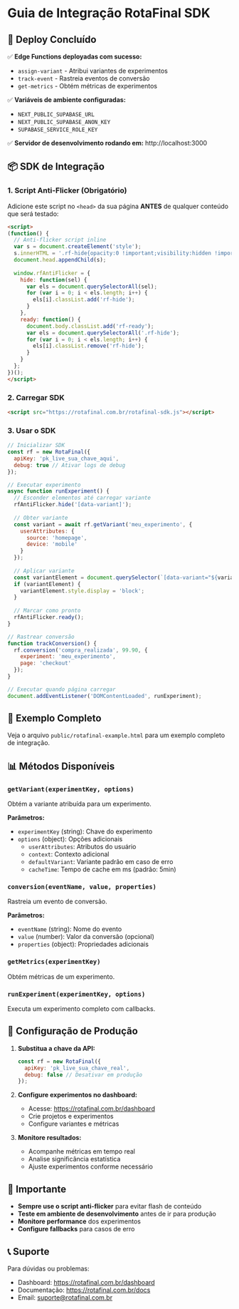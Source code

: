 # Guia de Integração RotaFinal SDK

## 🚀 Deploy Concluído

✅ **Edge Functions deployadas com sucesso:**
- `assign-variant` - Atribui variantes de experimentos
- `track-event` - Rastreia eventos de conversão  
- `get-metrics` - Obtém métricas de experimentos

✅ **Variáveis de ambiente configuradas:**
- `NEXT_PUBLIC_SUPABASE_URL`
- `NEXT_PUBLIC_SUPABASE_ANON_KEY`
- `SUPABASE_SERVICE_ROLE_KEY`

✅ **Servidor de desenvolvimento rodando em:** http://localhost:3000

## 📦 SDK de Integração

### 1. Script Anti-Flicker (Obrigatório)

Adicione este script no `<head>` da sua página **ANTES** de qualquer conteúdo que será testado:

```html
<script>
(function() {
  // Anti-flicker script inline
  var s = document.createElement('style');
  s.innerHTML = '.rf-hide{opacity:0 !important;visibility:hidden !important;}body.rf-ready .rf-hide{opacity:1 !important;visibility:visible !important;transition:opacity 200ms,visibility 200ms;}';
  document.head.appendChild(s);
  
  window.rfAntiFlicker = {
    hide: function(sel) {
      var els = document.querySelectorAll(sel);
      for (var i = 0; i < els.length; i++) {
        els[i].classList.add('rf-hide');
      }
    },
    ready: function() {
      document.body.classList.add('rf-ready');
      var els = document.querySelectorAll('.rf-hide');
      for (var i = 0; i < els.length; i++) {
        els[i].classList.remove('rf-hide');
      }
    }
  };
})();
</script>
```

### 2. Carregar SDK

```html
<script src="https://rotafinal.com.br/rotafinal-sdk.js"></script>
```

### 3. Usar o SDK

```javascript
// Inicializar SDK
const rf = new RotaFinal({
  apiKey: 'pk_live_sua_chave_aqui',
  debug: true // Ativar logs de debug
});

// Executar experimento
async function runExperiment() {
  // Esconder elementos até carregar variante
  rfAntiFlicker.hide('[data-variant]');
  
  // Obter variante
  const variant = await rf.getVariant('meu_experimento', {
    userAttributes: {
      source: 'homepage',
      device: 'mobile'
    }
  });
  
  // Aplicar variante
  const variantElement = document.querySelector(`[data-variant="${variant}"]`);
  if (variantElement) {
    variantElement.style.display = 'block';
  }
  
  // Marcar como pronto
  rfAntiFlicker.ready();
}

// Rastrear conversão
function trackConversion() {
  rf.conversion('compra_realizada', 99.90, {
    experiment: 'meu_experimento',
    page: 'checkout'
  });
}

// Executar quando página carregar
document.addEventListener('DOMContentLoaded', runExperiment);
```

## 🧪 Exemplo Completo

Veja o arquivo `public/rotafinal-example.html` para um exemplo completo de integração.

## 📊 Métodos Disponíveis

### `getVariant(experimentKey, options)`
Obtém a variante atribuída para um experimento.

**Parâmetros:**
- `experimentKey` (string): Chave do experimento
- `options` (object): Opções adicionais
  - `userAttributes`: Atributos do usuário
  - `context`: Contexto adicional
  - `defaultVariant`: Variante padrão em caso de erro
  - `cacheTime`: Tempo de cache em ms (padrão: 5min)

### `conversion(eventName, value, properties)`
Rastreia um evento de conversão.

**Parâmetros:**
- `eventName` (string): Nome do evento
- `value` (number): Valor da conversão (opcional)
- `properties` (object): Propriedades adicionais

### `getMetrics(experimentKey)`
Obtém métricas de um experimento.

### `runExperiment(experimentKey, options)`
Executa um experimento completo com callbacks.

## 🔧 Configuração de Produção

1. **Substitua a chave da API:**
   ```javascript
   const rf = new RotaFinal({
     apiKey: 'pk_live_sua_chave_real',
     debug: false // Desativar em produção
   });
   ```

2. **Configure experimentos no dashboard:**
   - Acesse: https://rotafinal.com.br/dashboard
   - Crie projetos e experimentos
   - Configure variantes e métricas

3. **Monitore resultados:**
   - Acompanhe métricas em tempo real
   - Analise significância estatística
   - Ajuste experimentos conforme necessário

## 🚨 Importante

- **Sempre use o script anti-flicker** para evitar flash de conteúdo
- **Teste em ambiente de desenvolvimento** antes de ir para produção
- **Monitore performance** dos experimentos
- **Configure fallbacks** para casos de erro

## 📞 Suporte

Para dúvidas ou problemas:
- Dashboard: https://rotafinal.com.br/dashboard
- Documentação: https://rotafinal.com.br/docs
- Email: suporte@rotafinal.com.br
